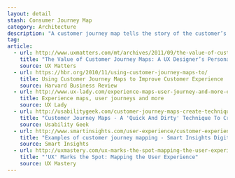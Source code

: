 ```yaml
---
layout: detail
stash: Consumer Journey Map
category: Architecture
description: "A customer journey map tells the story of the customer’s experience: from initial contact, through the process of engagement and into a long-term relationship."
tag:
article:
  - url: http://www.uxmatters.com/mt/archives/2011/09/the-value-of-customer-journey-maps-a-ux-designers-personal-journey.php
    title: "The Value of Customer Journey Maps: A UX Designer’s Personal Journey"
    source: UX Matters
  - url: https://hbr.org/2010/11/using-customer-journey-maps-to/
    title: Using Customer Journey Maps to Improve Customer Experience
    source: Harvard Business Review
  - url: http://www.ux-lady.com/experience-maps-user-journey-and-more-exp-map-layout/
    title: Experience maps, user journeys and more
    source: UX Lady
  - url: http://usabilitygeek.com/customer-journey-maps-create-technique/
    title: "Customer Journey Maps - A 'Quick And Dirty' Technique To Create Them"
    source: Usability Geek
  - url: http://www.smartinsights.com/user-experience/customer-experience-management-cxm/mapping-customer-journey/
    title: "Examples of customer journey mapping - Smart Insights Digital Marketing Advice"
    source: Smart Insights
  - url: http://uxmastery.com/ux-marks-the-spot-mapping-the-user-experience/
    title: "'UX' Marks the Spot: Mapping the User Experience"
    source: UX Mastery
---
```

